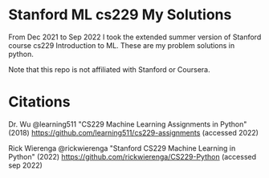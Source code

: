 # Stanford ML cs229 My Solutions
From Dec 2021 to Sep 2022 I took the extended summer version of Stanford course cs229 Introduction to ML. These are my problem solutions in python.

Note that this repo is not affiliated with Stanford or Coursera.

# Citations

Dr. Wu @learning511 "CS229 Machine Learning Assignments in Python" (2018) https://github.com/learning511/cs229-assignments (accessed 2022)

Rick Wierenga @rickwierenga "Stanford CS229 Machine Learning in Python" (2022) https://github.com/rickwierenga/CS229-Python (accessed sep 2022)
